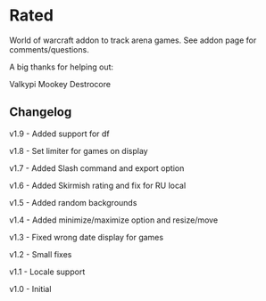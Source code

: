 # Rated
World of warcraft addon to track arena games. See addon page for comments/questions.

A big thanks for helping out:

Valkypi
Mookey
Destrocore

## Changelog

v1.9 - Added support for df

v1.8 - Set limiter for games on display

v1.7 - Added Slash command and export option

v1.6 - Added Skirmish rating and fix for RU local

v1.5 - Added random backgrounds

v1.4 - Added minimize/maximize option and resize/move

v1.3 - Fixed wrong date display for games

v1.2 - Small fixes

v1.1 - Locale support

v1.0 - Initial
